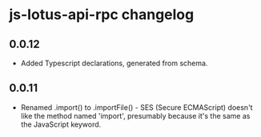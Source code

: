 # js-lotus-api-rpc changelog

0.0.12
------

* Added Typescript declarations, generated from schema.

0.0.11
------

* Renamed .import() to .importFile() - SES (Secure ECMAScript) doesn't
  like the method named 'import', presumably because it's the same as
  the JavaScript keyword.
  
